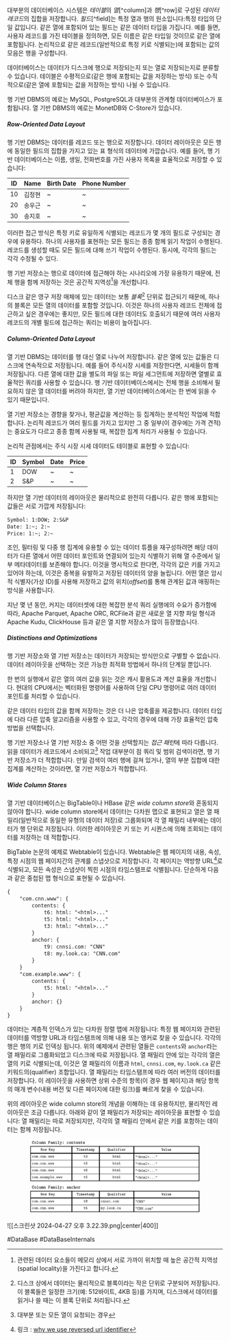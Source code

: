 대부분의 데이터베이스 시스템은 *테이블*의 *열*[^column]과 *행*[^row]로 구성된 *데이터 레코드*의 집합을 저장합니다. *필드*[^field]는 특정 열과 행의 원소입니다:특정 타입의 단일 값입니다. 같은 열에 포함되어 있는 필드는 같은 데이터 타입을 가집니다. 예를 들면, 사용자 레코드를 가진 테이블을 정의하면, 모든 이름은 같은 타입일 것이므로 같은 열에 포함됩니다. 논리적으로 같은 레코드(일반적으로 특정 키로 식별되는)에 포함되는 값의 모음은 행을 구성합니다.

데이터베이스는 데이터가 디스크에 행으로 저장되는지 또는 열로 저장되는지로 분류할 수 있습니다. 테이블은 수평적으로(같은 행에 포함되는 값을 저장하는 방식) 또는 수직적으로(같은 열에 포함되는 값을 저장하는 방식) 나뉠 수 있습니다.

행 기반 DBMS의 예로는 MySQL, PostgreSQL과 대부분의 관계형 데이터베이스가 포함됩니다. 열 기반 DBMS의 예로는 MonetDB와 C-Store가 있습니다.
##### Row-Oriented Data Layout
행 기반 DBMS는 데이터를 레코드 또는 행으로 저장합니다. 데이터 레이아웃은 모든  행에 동일한 필드의 집합을 가지고 있는 표 형식의 데이터에 가깝습니다. 예를 들어, 행 기반 데이터베이스는 이름, 생일, 전화번호를 가진 사용자 목록을 효율적으로 저장할 수 있습니다:

| ID  | Name | Birth Date | Phone Number |
| --- | ---- | ---------- | ------------ |
| 10  | 김정현  | ~          | ~            |
| 20  | 송우근  | ~          | ~            |
| 30  | 송지호  | ~          | ~            |
이러한 접근 방식은 특정 키로 유일하게 식별되는 레코드가 몇 개의 필드로 구성되는 경우에 유용하다. 하나의 사용자를 표현하는 모든 필드는 종종 함께 읽기 작업이 수행된다. 레코드를 생성할 때도 모든 필드에 대해 쓰기 작업이 수행된다. 동시에, 각각의 필드는 각각 수정될 수 있다.

행 기반 저장소는 행으로 데이터에 접근해야 하는 시나리오에 가장 유용하기 때문에, 전체 행을 함께 저장하는 것은 공간적 지역성[^1]을 개선합니다.

디스크 같은 영구 저장 매체에 있는 데이터는 보통 *블록*[^2] 단위로 접근되기 때문에, 하나의 블록은 모든 열의 데이터를 포함할 것입니다. 이것은 하나의 사용자 레코드 전체에 접근하고 싶은 경우에는 좋지만, 모든 필드에 대한 데이터도 호출되기 때문에 여러 사용자 레코드의 개별 필드에 접근하는 쿼리는 비용이 높아집니다.
##### Column-Oriented Data Layout
열 기반 DBMS는 데이터를 행 대신 열로 나누어 저장합니다. 같은 열에 있는 값들은 디스크에 연속적으로 저장됩니다. 예를 들어 주식시장 시세를 저장한다면, 시세들이 함께 저장됩니다. 다른 열에 대한 값을 별도의 파일 또는 파일 세그먼트에 저장하면 열별로 효율적인 쿼리를 사용할 수 있습니다. 행 기반 데이터베이스에서는 전체 행을 소비해서 필요하지 않은 열 데이터를 버려야 하지만, 열 기반 데이터베이스에서는 한 번에 읽을 수 있기 때문입니다.

열 기반 저장소는 경향을 찾거나, 평균값을 계산하는 등 집계하는 분석적인 작업에 적합합니다. 논리적 레코드가 여러 필드를 가지고 있지만 그 중 일부(이 경우에는 가격 견적)는 중요도가 다르고 종종 함께 사용될 때, 복잡한 집계 처리가 사용될 수 있습니다.

논리적 관점에서는 주식 시장 시세 데이터도 테이블로 표현할 수 있습니다:

| ID  | Symbol | Date | Price |
| --- | ------ | ---- | ----- |
| 1   | DOW    | ~    | ~     |
| 2   | S&P    | ~    | ~     |
하지만 열 기반 데이터의 레이아웃은 물리적으로 완전히 다릅니다. 같은 행에 포함되는 값들은 서로 가깝게 저장됩니다:
```data
Symbol: 1:DOW; 2:S&P
Date: 1:~; 2:~
Price: 1:~; 2:~
```
조인, 필터링 및 다중 행 집계에 유용할 수 있는 데이터 튜플을 재구성하려면 해당 데이터가 다른 열에서 어떤 데이터 포인트와 연결되어 있는지 식별하기 위해 열 수준에서 일부 메타데이터를 보존해야 합니다. 이것을 명시적으로 한다면, 각각의 값은 키를 가지고 있어야 하는데, 이것은 중복을 유발하고 저장된 데이터의 양을 늘립니다. 어떤 열은 암시적 식별자(가상 ID)를 사용해 저장하고 값의 위치(*offset*)를 통해 관계된 값과 매핑하는 방식을 사용합니다.

지난 몇 년 동안, 커지는 데이터셋에 대한 복잡한 분석 쿼리 실행에의 수요가 증가함에 따라, Apache Parquet, Apache ORC, RCFile과 같은 새로운 열 지향 파일 형식과 Apache Kudu, ClickHouse 등과 같은 열 지향 저장소가 많이 등장했습니다.
##### Distinctions and Optimizations
행 기반 저장소와 열 기반 저장소는 데이터가 저장되는 방식만으로 구별할 수 없습니다. 데이터 레이아웃을 선택하는 것은 가능한 최적화 방법에서 하나의 단계일 뿐입니다.

한 번의 실행에서 같은 열의 여러 값을 읽는 것은 캐시 활용도과 계산 효율을 개선합니다. 현대의 CPU에서는 벡터화된 명령어를 사용하여 단일 CPU 명령어로 여러 데이터 포인트를 처리할 수 있습니다.

같은 데이터 타입의 값을 함께 저장하는 것은 더 나은 압축률을 제공합니다. 데이터 타입에 다라 다른 압축 알고리즘을 사용할 수 있고, 각각의 경우에 대해 가장 효율적인 압축 방법을 선택합니다.

행 기반 저장소나 열 기반 저장소 중 어떤 것을 선택할지는 *접근 패턴*에 따라 다릅니다. 읽을 데이터가 레코드에서 소비되고[^3] 작업 대부분이 점 쿼리 및 범위 검색이라면, 행 기반 저장소가 더 적합합니다. 만일 검색이 여러 행에 걸쳐 있거나, 열의 부분 집합에 대한 집계를 계산하는 것이라면, 열 기반 저장소가 적합합니다.
##### Wide Column Stores
열 기반 데이터베이스는 BigTable이나 HBase 같은 *wide column store*와 혼동되지 않아야 합니다. wide column store에서 데이터는 다차원 맵으로 표현되고 열은 열 패밀리(일반적으로 동일한 유형의 데이터 저장)로 그룹화되며 각 열 패밀리 내부에는 데이터가 행 단위로 저장됩니다. 이러한 레이아웃은 키 또는 키 시퀀스에 의해 조회되는 데이터를 저장하는 데 적합합니다.

BigTable 논문의 예제로 Webtable이 있습니다. Webtable은 웹 페이지의 내용, 속성, 특정 시점의 웹 페이지간의 관계를 스냅샷으로 저장합니다. 각 페이지는 역방향 URL[^4]로 식별되고, 모든 속성은 스냅샷이 찍힌 시점의 타임스탬프로 식별됩니다. 단순하게 다음과 같은 중첩된 맵 형식으로 표현될 수 있습니다.
```
{
	"com.cnn.www": {
		contents: {
			t6: html: "<html>..."
			t5: html: "<html>..."
			t3: html: "<html>..."	
		}
		anchor: {
			t9: cnnsi.com: "CNN"
			t8: my.look.ca: "CNN.com"
		}
	}
	"com.example.www": {
		contents: {
			t5: html: "<html>..."
		}
		anchor: {}
	}
}
```

데이터는 계층적 인덱스가 있는 다차원 정렬 맵에 저장됩니다: 특정 웹 페이지와 관련된 데이터를 역방향 URL과 타임스탬프에 의해 내용 또는 앵커로 찾을 수 있습니다. 각각의 행은 행의 키로 인덱싱 됩니다. 위의 예제에서 관련된 열들은  `contents`와 `anchor`라는 열 패밀리로 그룹화되었고 디스크에 따로 저장됩니다. 열 패밀리 안에 있는 각각의 열은 열의 키로 식별되는데, 이것은 열 패밀리의 이름과 `html`, `cnnsi.com`, `my.look.ca` 같은 키워드의(qualifier) 조합입니다. 열 패밀리는 타임스탬프에 따라 여러 버전의 데이터를 저장합니다. 이 레이아웃을 사용하면 상위 수준의 항목(이 경우 웹 페이지)과 해당 항목의 매개 변수(내용 버전 및 다른 페이지에 대한 링크)를 빠르게 찾을 수 있습니다.

위의 레이아웃은 wide column store의 개념을 이해하는 데 유용하지만, 물리적인 레이아웃은 조금 다릅니다. 아래와 같이 열 패밀리가 저장되는 레이아웃을 표현할 수 있습니다: 열 패밀리는 따로 저장되지만, 각각의 열 패밀리 안에서 같은 키를 포함하는 데이터는 함께 저장됩니다.

<p align="center">
	<img width="400" src="../../../images/스크린샷 2024-04-27 오후 3.22.39.png">
</p>

![[스크린샷 2024-04-27 오후 3.22.39.png|center|400]]

#DataBase #DataBaseInternals 

[^1]: 관련된 데이터 요소들이 메모리 상에서 서로 가까이 위치할 때 높은 공간적 지역성(spatial locality)을 가진다고 합니다.
[^2]: 디스크 상에서 데이터는 물리적으로 블록이라는 작은 단위로 구분되어 저장됩니다. 이 블록들은 일정한 크기(예: 512바이트, 4KB 등)를 가지며, 디스크에서 데이터를 읽거나 쓸 때는 이 블록 단위로 처리됩니다.
[^3]: 대부분 또는 모든 열이 요청되는 경우
[^4]: 링크 : [why we use reversed url identifier](https://stackoverflow.com/questions/11681430/why-we-use-reversed-url-identifier-on-xcode)